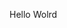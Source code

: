 Hello Wolrd



















































































































































































































































































































































































































































































































































































































































































































































































































































































































































































































































































































































































































































































































































































































































































































































































































































































































































































































































































































































































































































































































































































































































































































































































































































































































































































































































































































































































































































































































































































































































































































































































































































































































































































































































































































































































































































































































































































































































































































































































































































































































































































































































































































































































































































































































































































































































































































































































































































































































































